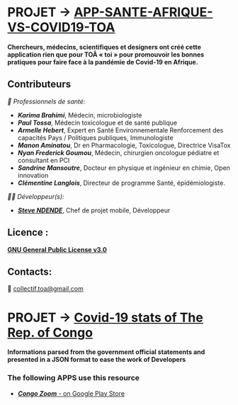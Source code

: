 # PROJET -> [APP-SANTE-AFRIQUE-VS-COVID19-TOA](https://github.com/AfricaDevs/APP-SANTE-AFRIQUE-VS-COVID19-TOA)

**Chercheurs, médecins, scientifiques et designers ont créé cette application rien que pour TOÂ « toi » pour promouvoir les bonnes pratiques pour faire face à la pandémie de Covid-19 en Afrique.**

## Contributeurs

*:hospital: Professionnels de santé:*
- ***Karima Brahimi***, Médecin, microbiologiste
- ***Paul Tossa***, Médecin toxicologue et de santé publique
- ***Armelle Hebert***, Expert en Santé Environnementale Renforcement des capacités Pays / Politiques publiques, Immunologiste
- ***Manon Aminatou***, Dr en Pharmacologie, Toxicologue, Directrice VisaTox
- ***Nyan  Frederick Goumou***, Médecin, chirurgien  oncologue pédiatre et consultant en PCI 
- ***Sandrine Mansoutre***, Docteur en physique et ingénieur en chimie, Open innovation
- ***Clémentine Langlois***, Directeur de programme Santé, épidémiologiste.

*👨‍💻 Développeur(s):*
- ***[Steve NDENDE](https://www.github.com/steve111MV)***, Chef de projet mobile, Développeur

## Licence :
**[GNU General Public License v3.0](https://www.gnu.org/licenses/gpl-3.0.html)**

## Contacts:
:email: [collectif.toa@gmail.com](mailto:collectif.toa@gmail.com)


# PROJET -> [Covid-19 stats of The Rep. of Congo](https://github.com/AfricaDevs/AfricaDevs.github.io/blob/master/congo-covid19-cases.json)
**Informations parsed from the government official statements and presented in a JSON format to ease the work of Developers**

### The following APPS use this resource
- [***Congo Zoom*** - on Google Play Store](https://play.google.com/store/apps/details?id=cg.stevendende.congo)
